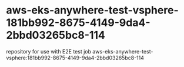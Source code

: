 # aws-eks-anywhere-test-vsphere-181bb992-8675-4149-9da4-2bbd03265bc8-114
repository for use with E2E test job aws-eks-anywhere-test-vsphere:181bb992-8675-4149-9da4-2bbd03265bc8-114
